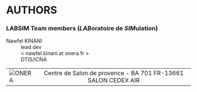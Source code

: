 
# AUTHORS

### LABSIM Team members (*LAB*oratoire de *SIM*ulation)

<dl>
  <dt>Nawfel KINANI</dt>
  <dd>lead dev</dd>
  <dd>< nawfel.kinani at onera.fr ></dd>
  <dd>DTIS/ICNA</dd>
</d1>

| | |
|--| :--: |
| ![ONERA](https://www.fondamenti.fr/assets/img/portfolios/Onera-bloc-marque.png "Logo ONERA") | Centre de Salon de provence - BA 701 FR-13661 SALON CEDEX AIR |
